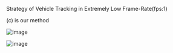 Strategy of Vehicle Tracking in Extremely Low Frame-Rate(fps:1)

(c) is our method


![image](https://github.com/user-attachments/assets/2a8c9281-2e9f-4f30-ad61-f15aa453eecd)


![image](https://github.com/user-attachments/assets/523b4176-67cb-4374-b647-0719414fd419)

